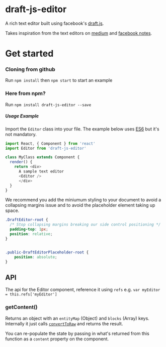 # draft-js-editor

A rich text editor built using facebook's [draft.js](https://facebook.github.io/draft-js/). 

Takes inspiration from the text editors on [medium](http://medium.com) and 
[facebook notes](https://www.facebook.com/notes/).

# Get started

### Cloning from github
Run `npm install` then `npm start` to start an example

### Here from npm?

Run `npm install draft-js-editor --save`

##### Usage Example

Import the `Editor` class into your file. The example below uses [ES6](https://babeljs.io/) but it's not mandatory.

```javascript
import React, { Component } from 'react'
import Editor from 'draft-js-editor'

class MyClass extends Component {
  render() {
  	return <div>
  	  A sample text editor
  	  <Editor />
	  </div>
  }
}
```

We recommend you add the miniumum styling to your document to avoid a collapsing
margins issue and to avoid the placeholder element taking up space.

```css
.DraftEditor-root {
  /* Stop collapsing margins breaking our side control positioning */
  padding-top: 1px;
  position: relative;
}


.public-DraftEditorPlaceholder-root {
	position: absolute;
}
```

## API 

The api for the Editor component, reference it using `refs` 
e.g. `var myEditor = this.refs['myEditor']`

### getContent()
Returns an object with an `entityMap` (Object) and `blocks` (Array) keys. 
Internally it just calls [`convertToRaw`](https://facebook.github.io/draft-js/docs/api-reference-data-conversion.html) and returns the result.

You can re-populate the state by passing in what's returned from this function
as a `content` property on the component.



